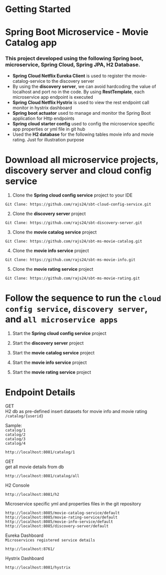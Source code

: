 # Getting Started
# Spring Boot Microservice - Movie Catalog app
### This project developed using the following Spring boot, microservice, Spring Cloud, Spring JPA, H2 Database. 
* **Spring Cloud Netflix Eureka Client** is used to register the movie-catalog-service to the discovery server
* By using the **discovery server**, we can avoid hardcoding the value of localhost and port no in the code. By using **RestTemplate**, each microservice app endpoint is executed
* **Spring Cloud Netflix Hystrix** is used to view the rest endpoint call monitor in hystrix dashboard
* **Spring boot actuator** used to manage and monitor the Spring Boot application for Http endpoints
* **Spring cloud starter config** used to config the microservice specific app properties or yml file in git hub
* Used the **H2 database** for the following tables movie info and movie rating. Just for illustration purpose

# Download all microservice projects, discovery server and cloud config service

1) Clone the **Spring cloud config service** project to your IDE
```
Git Clone: https://github.com/rajs24/sbt-cloud-config-service.git
```

2) Clone the **discovery server** project  
```
Git Clone: https://github.com/rajs24/sbt-discovery-server.git
```

3) Clone the **movie catalog service** project  
```
Git Clone: https://github.com/rajs24/sbt-ms-movie-catalog.git
```

4) Clone the **movie info service** project
```
Git Clone: https://github.com/rajs24/sbt-ms-movie-info.git
```

5) Clone the **movie rating service** project
```
Git Clone: https://github.com/rajs24/sbt-ms-movie-rating.git
```

# Follow the sequence to run the `cloud config service`, `discovery server`, and `all microservice apps`

1) Start the **Spring cloud config service** project

2) Start the **discovery server** project

3) Start the **movie catalog service** project

4) Start the **movie info service** project

5) Start the **movie rating service** project


# Endpoint Details
GET  
H2 db as pre-defined insert datasets for movie info and movie rating  
`/catalog/{userid}` 

Sample:  
`catalog/1`  
`catalog/2`  
`catalog/3`  
`catalog/4` 
```
http://localhost:8081/catalog/1
```
GET  
get all movie details from db   
```
http://localhost:8081/catalog/all
```
H2 Console
```
http://localhost:8081/h2
```
Microservice specific yml and properties files in the git repository
```
http://localhost:8085/movie-catalog-service/default
http://localhost:8085/movie-rating-service/default
http://localhost:8085/movie-info-service/default
http://localhost:8085/discovery-server/default
```
Eureka Dashboard  
`Microservices registered service details`
```
http://localhost:8761/
```
Hystrix Dashboard
```
http://localhost:8081/hystrix
```
